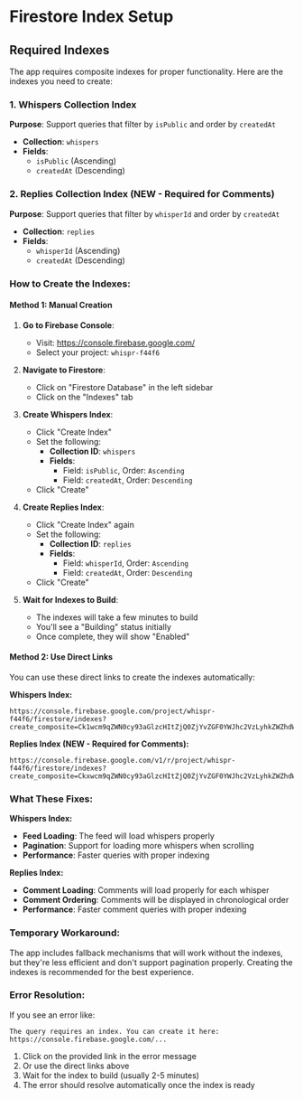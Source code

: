 # Firestore Index Setup

## Required Indexes

The app requires composite indexes for proper functionality. Here are the indexes you need to create:

### 1. Whispers Collection Index

**Purpose**: Support queries that filter by `isPublic` and order by `createdAt`

- **Collection**: `whispers`
- **Fields**:
  - `isPublic` (Ascending)
  - `createdAt` (Descending)

### 2. Replies Collection Index (NEW - Required for Comments)

**Purpose**: Support queries that filter by `whisperId` and order by `createdAt`

- **Collection**: `replies`
- **Fields**:
  - `whisperId` (Ascending)
  - `createdAt` (Descending)

### How to Create the Indexes:

#### Method 1: Manual Creation

1. **Go to Firebase Console**:

   - Visit: https://console.firebase.google.com/
   - Select your project: `whispr-f44f6`

2. **Navigate to Firestore**:

   - Click on "Firestore Database" in the left sidebar
   - Click on the "Indexes" tab

3. **Create Whispers Index**:

   - Click "Create Index"
   - Set the following:
     - **Collection ID**: `whispers`
     - **Fields**:
       - Field: `isPublic`, Order: `Ascending`
       - Field: `createdAt`, Order: `Descending`
   - Click "Create"

4. **Create Replies Index**:

   - Click "Create Index" again
   - Set the following:
     - **Collection ID**: `replies`
     - **Fields**:
       - Field: `whisperId`, Order: `Ascending`
       - Field: `createdAt`, Order: `Descending`
   - Click "Create"

5. **Wait for Indexes to Build**:
   - The indexes will take a few minutes to build
   - You'll see a "Building" status initially
   - Once complete, they will show "Enabled"

#### Method 2: Use Direct Links

You can use these direct links to create the indexes automatically:

**Whispers Index:**

```
https://console.firebase.google.com/project/whispr-f44f6/firestore/indexes?create_composite=Ck1wcm9qZWN0cy93aGlzcHItZjQ0ZjYvZGF0YWJhc2VzLyhkZWZhdWx0KS9jb2xsZWN0aW9uR3JvdXBzL3doaXNwZXJzL2luZGV4ZXMvXxABGgwKCGlzUHVibGljEAEaDQoJY3JlYXRlZEF0EAIaDAoIX19uYW1lX18QAg
```

**Replies Index (NEW - Required for Comments):**

```
https://console.firebase.google.com/v1/r/project/whispr-f44f6/firestore/indexes?create_composite=Ckxwcm9qZWN0cy93aGlzcHItZjQ0ZjYvZGF0YWJhc2VzLyhkZWZhdWx0KS9jb2xsZWN0aW9uR3JvdXBzL3JlcGxpZXMvaW5kZXhlcy9fEAEaDQoJd2hpc3BlcklkEAEaDQoJY3JlYXRlZEF0EAIaDAoIX19uYW1lX18QAg
```

### What These Fixes:

**Whispers Index:**

- **Feed Loading**: The feed will load whispers properly
- **Pagination**: Support for loading more whispers when scrolling
- **Performance**: Faster queries with proper indexing

**Replies Index:**

- **Comment Loading**: Comments will load properly for each whisper
- **Comment Ordering**: Comments will be displayed in chronological order
- **Performance**: Faster comment queries with proper indexing

### Temporary Workaround:

The app includes fallback mechanisms that will work without the indexes, but they're less efficient and don't support pagination properly. Creating the indexes is recommended for the best experience.

### Error Resolution:

If you see an error like:

```
The query requires an index. You can create it here: https://console.firebase.google.com/...
```

1. Click on the provided link in the error message
2. Or use the direct links above
3. Wait for the index to build (usually 2-5 minutes)
4. The error should resolve automatically once the index is ready
